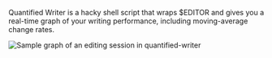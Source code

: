 Quantified Writer is a hacky shell script that wraps $EDITOR and gives you a real-time graph of your writing performance, including moving-average change rates.

![Sample graph of an editing session in quantified-writer](https://raw.github.com/chkno/qw/master/example-output.png)
